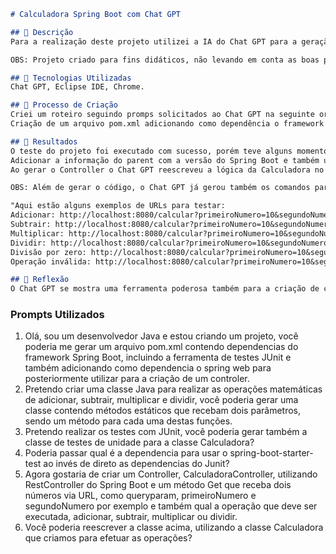 ```markdown
# Calculadora Spring Boot com Chat GPT

## 📒 Descrição
Para a realização deste projeto utilizei a IA do Chat GPT para a geração do código fonte do projeto, sendo uma classe Calculadora com as operações aritméticas para adicionar, subtrair, multiplicar e dividir, com seu respectivo teste de unidade e também um Controller Rest (CalculadoraController) com um método GET que recebe os dois números e a operação a ser realizada, trazendo como retorno o resultado da operação realizada pela Calculadora.

OBS: Projeto criado para fins didáticos, não levando em conta as boas práticas de desenvolvimento, organização de projeto, etc.

## 🤖 Tecnologias Utilizadas
Chat GPT, Eclipse IDE, Chrome.

## 🧐 Processo de Criação
Criei um roteiro seguindo promps solicitados ao Chat GPT na seguinte ordem:
Criação de um arquivo pom.xml adicionando como dependência o framework Spring Boot e também a dependência do JUnit.

## 🚀 Resultados
O teste do projeto foi executado com sucesso, porém teve alguns momentos que devido ao prompt não ter sido criado da melhor forma, com o contexto bem explicado ou informando mais detalhadamente qual dependencia deveria ser utilizada, o Chat GPT gerou código que necessitaram alguns ajustes pontuais, como:
Adicionar a informação do parent com a versão do Spring Boot e também utilizar dependencias antigas do JUnit, sendo necessário solicitar posteriormente para alterar para a dependencia de teste do próprio Spring Boot.
Ao gerar o Controller o Chat GPT reescreveu a lógica da Calculadora no Controller ao invés de utilizar a classe existente, sendo necessário enviar novo prompt para utilizá-la.

OBS: Além de gerar o código, o Chat GPT já gerou também os comandos para serem executados para utilizar a Calculadora utilizando o Controller criado.

"Aqui estão alguns exemplos de URLs para testar:
Adicionar: http://localhost:8080/calcular?primeiroNumero=10&segundoNumero=5&operacao=adicionar
Subtrair: http://localhost:8080/calcular?primeiroNumero=10&segundoNumero=5&operacao=subtrair
Multiplicar: http://localhost:8080/calcular?primeiroNumero=10&segundoNumero=5&operacao=multiplicar
Dividir: http://localhost:8080/calcular?primeiroNumero=10&segundoNumero=5&operacao=dividir
Divisão por zero: http://localhost:8080/calcular?primeiroNumero=10&segundoNumero=0&operacao=dividir
Operação inválida: http://localhost:8080/calcular?primeiroNumero=10&segundoNumero=5&operacao=invalidar"

## 💭 Reflexão 
O Chat GPT se mostra uma ferramenta poderosa também para a criação de código, otimizando o tempo de desenvolvimento, porém para tanto, é necessário que a pessoa tenha um conhecimento mínimo sobre desenvolvimento, frameworks e também os termos técnicos para conseguir gerar prompts assertivos e corrigir eventuais bugs ou informações geradas de forma errônea pelo Chat GPT.
```

### Prompts Utilizados
1) Olá, sou um desenvolvedor Java e estou criando um projeto, você poderia me gerar um arquivo pom.xml contendo dependencias do framework Spring Boot, incluindo a ferramenta de testes JUnit e também adicionando como dependencia o spring web para posteriormente utilizar para a criação de um controler.
2) Pretendo criar uma classe Java para realizar as operações matemáticas de adicionar, subtrair, multiplicar e dividir, você poderia gerar uma classe contendo métodos estáticos que recebam dois parâmetros, sendo um método para cada uma destas funções.
3) Pretendo realizar os testes com JUnit, você poderia gerar também a classe de testes de unidade para a classe Calculadora?
4) Poderia passar qual é a dependencia para usar o spring-boot-starter-test ao invés de direto as dependencias do Junit?
5) Agora gostaria de criar um Controller, CalculadoraController, utilizando RestController do Spring Boot e um método Get que receba dois números via URL, como queryparam, primeiroNumero e segundoNumero por exemplo e também qual a operação que deve ser executada, adicionar, subtrair, multiplicar ou dividir.
6) Você poderia reescrever a classe acima, utilizando a classe Calculadora que criamos para efetuar as operações?

